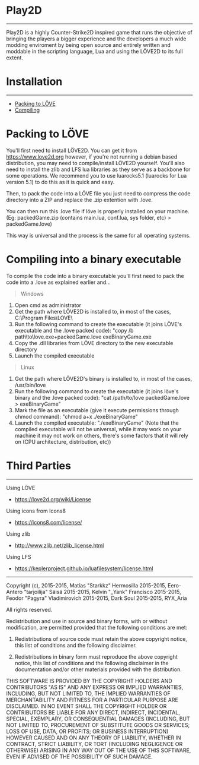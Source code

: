 # Play2D
----------------------------------------------------------------------------------------------------
Play2D is a highly Counter-Strike2D inspired game that runs the objective of bringing the players a bigger experience and the developers a much wide modding enviroment by being open source and entirely written and moddable in the scripting language, Lua and using the LÖVE2D to its full extent.


# Installation
----------------------------------------------------------------------------------------------------
* [Packing to LÖVE](#packing)
* [Compiling](#compiling)

# <a name="packing"></a>Packing to LÖVE
You'll first need to install LÖVE2D. You can get it from https://www.love2d.org however, if you're not running a debian based distribution, you may need to compile/install LÖVE2D yourself. You'll also need to install the zlib and LFS lua libraries as they serve as a backbone for some operations. We recommend you to use luarocks5.1 (luarocks for Lua version 5.1) to do this as it is quick and easy.

Then, to pack the code into a LÖVE file you just need to compress the code directory into a ZIP and replace the .zip extention with .love. 

You can then run this .love file if löve is properly installed on your machine.
(Eg: packedGame.zip (contains main.lua, conf.lua, sys folder, etc) > packedGame.love)

This way is universal and the process is the same for all operating systems.

# <a name="compiling"></a>Compiling into a binary executable
To compile the code into a binary executable you'll first need to pack the code into a .love as explained earlier and...

> Windows
1. Open cmd as administrator
2. Get the path where LÖVE2D is installed to, in most of the cases, C:\Program Files\LOVE\
3. Run the following command to create the executable (it joins LÖVE's executable and the .love packed code): "copy /b path\to\love.exe+packedGame.love exeBinaryGame.exe
4. Copy the .dll libraries from LÖVE directory to the new executable directory
5. Launch the compiled executable

> Linux
1. Get the path where LÖVE2D's binary is installed to, in most of the cases, /usr/bin/love
2. Run the following command to create the executable (it joins löve's binary and the .love packed code): "cat /path/to/love packedGame.love > exeBinaryGame"
3. Mark the file as an executable (give it execute permissions through chmod command): "chmod a+x ./exeBinaryGame"
4. Launch the compiled executable: "./exeBinaryGame"
(Note that the compiled executable will not be universal, while it may work on your machine it may not work on others, there's some factors that it will rely on (CPU architecture, distribution, etc))

# Third Parties
----------------------------------------------------------------------------------------------------
Using LÖVE
* https://love2d.org/wiki/License

Using icons from Icons8
* https://icons8.com/license/

Using zlib
* http://www.zlib.net/zlib_license.html

Using LFS
* https://keplerproject.github.io/luafilesystem/license.html

----------------------------------------------------------------------------------------------------
Copyright (c),
	2015-2015, Matías "Starkkz" Hermosilla
	2015-2015, Eero-Antero "tarjoilija" Säisä
	2015-2015, Kelvin "_Yank" Francisco
	2015-2015, Feodor "Pagyra" Vladimirovich 
	2015-2015, Dark Soul
	2015-2015, RYX_Aria

All rights reserved.

Redistribution and use in source and binary forms, with or without
modification, are permitted provided that the following conditions are met:

1. Redistributions of source code must retain the above copyright notice, this
   list of conditions and the following disclaimer.

2. Redistributions in binary form must reproduce the above copyright notice,
   this list of conditions and the following disclaimer in the documentation
   and/or other materials provided with the distribution.

THIS SOFTWARE IS PROVIDED BY THE COPYRIGHT HOLDERS AND CONTRIBUTORS "AS IS"
AND ANY EXPRESS OR IMPLIED WARRANTIES, INCLUDING, BUT NOT LIMITED TO, THE
IMPLIED WARRANTIES OF MERCHANTABILITY AND FITNESS FOR A PARTICULAR PURPOSE ARE
DISCLAIMED. IN NO EVENT SHALL THE COPYRIGHT HOLDER OR CONTRIBUTORS BE LIABLE
FOR ANY DIRECT, INDIRECT, INCIDENTAL, SPECIAL, EXEMPLARY, OR CONSEQUENTIAL
DAMAGES (INCLUDING, BUT NOT LIMITED TO, PROCUREMENT OF SUBSTITUTE GOODS OR
SERVICES; LOSS OF USE, DATA, OR PROFITS; OR BUSINESS INTERRUPTION) HOWEVER
CAUSED AND ON ANY THEORY OF LIABILITY, WHETHER IN CONTRACT, STRICT LIABILITY,
OR TORT (INCLUDING NEGLIGENCE OR OTHERWISE) ARISING IN ANY WAY OUT OF THE USE
OF THIS SOFTWARE, EVEN IF ADVISED OF THE POSSIBILITY OF SUCH DAMAGE.